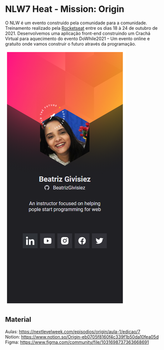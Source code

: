 # NLW7 Heat - Mission: Origin
O NLW é um evento construído pela comunidade para a comunidade.
Treinamento realizado pela [Rocketseat](https://app.rocketseat.com.br/) entre os dias 18 à 24 de outubro de 2021. Desenvolvemos uma aplicação front-end construindo um Crachá Virtual para aquecimento do evento DoWhile2021 – Um evento online e gratuito onde vamos construir o futuro através da programação.

![Imagem 1](./1.png "Imagem 1")
## Material
Aulas: https://nextlevelweek.com/episodios/origin/aula-1/edicao/7
<br>
Notion: https://www.notion.so/Origin-eb0705f8160f4c339f1b50da10fea05d
<br>
Figma: https://www.figma.com/community/file/1031698737363668691